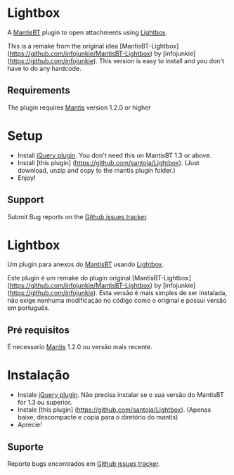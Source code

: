 Lightbox
=================

A [MantisBT](http://www.mantisbt.org/) plugin to open attachments using [Lightbox](http://lokeshdhakar.com/projects/lightbox2/).

This is a remake from the original idea [MantisBT-Lightbox] (https://github.com/infojunkie/MantisBT-Lightbox) by [infojunkie] (https://github.com/infojunkie). This version is easy to install and you don't have to do any hardcode.

## Requirements

The plugin requires [Mantis](http://www.mantisbt.org/) version 1.2.0 or higher

# Setup
* Install [jQuery plugin](https://github.com/mantisbt-plugins/jquery). You don't need this on MantisBT 1.3 or above.
* Install [this plugin] (https://github.com/santoja/Lightbox). (Just download, unzip and copy to the mantis plugin folder.)
* Enjoy!

## Support

Submit Bug reports on the
[Github issues tracker](https://github.com/santoja/Lightbox/issues).



Lightbox
=================

Um plugin para anexos do [MantisBT](http://www.mantisbt.org/) usando [Lightbox](http://lokeshdhakar.com/projects/lightbox2/).

Este plugin é um remake do plugin original [MantisBT-Lightbox] (https://github.com/infojunkie/MantisBT-Lightbox) by [infojunkie] (https://github.com/infojunkie). Esta versão é mais simples de ser instalada, não exige nenhuma modificação no código como o original e possui versão em português.

## Pré requisitos

É necessario [Mantis](http://www.mantisbt.org/) 1.2.0 ou versão mais recente.

# Instalação
* Instale [jQuery plugin](https://github.com/mantisbt-plugins/jquery). Não precisa instalar se o sua versão do MantisBT for 1.3 ou superior.
* Instale [this plugin] (https://github.com/santoja/Lightbox). (Apenas baixe, descompacte e copia para o diretório do mantis)
* Aprecie!

## Suporte

Reporte bugs encontrados em
[Github issues tracker](https://github.com/santoja/Lightbox/issues).